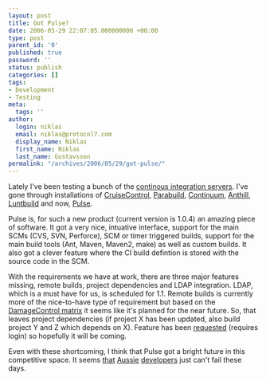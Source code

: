 ```yaml
---
layout: post
title: Got Pulse?
date: 2006-05-29 22:07:05.000000000 +00:00
type: post
parent_id: '0'
published: true
password: ''
status: publish
categories: []
tags:
- Development
- Testing
meta:
  tags: ''
author:
  login: niklas
  email: niklas@protocol7.com
  display_name: Niklas
  first_name: Niklas
  last_name: Gustavsson
permalink: "/archives/2006/05/29/got-pulse/"
---
```

Lately I've been testing a bunch of the [continous integration servers](http://damagecontrol.codehaus.org/Continuous+Integration+Server+Feature+Matrix). I've gone through installations of [CruiseControl](http://cruisecontrol.sf.net/), [Parabuild](http://www.viewtier.com/products/parabuild/index.htm), [Continuum](http://maven.apache.org/continuum/), [Anthill](http://www.urbancode.com/projects/anthill/default.jsp), [Luntbuild](http://luntbuild.javaforge.com/) and now, [Pulse](http://zutubi.com/products/pulse/).

Pulse is, for such a new product (current version is 1.0.4) an amazing piece of software. It got a very nice, intuative interface, support for the main SCMs (CVS, SVN, Perforce), SCM or timer triggered builds, support for the main build tools (Ant, Maven, Maven2, make) as well as custom builds. It also got a clever feature where the CI build defintion is stored with the source code in the SCM.

With the requirements we have at work, there are three major features missing, remote builds, project dependencies and LDAP integration. LDAP, which is a must have for us, is scheduled for 1.1. Remote builds is currently more of the nice-to-have type of requirement but based on the [DamageControl matrix](http://damagecontrol.codehaus.org/Continuous+Integration+Server+Feature+Matrix) it seems like it's planned for the near future. So, that leaves project dependencies (if project X has been updated, also build project Y and Z which depends on X). Feature has been [requested](http://jira.zutubi.com/browse/CIB-412) (requires login) so hopefully it will be coming.

Even with these shortcoming, I think that Pulse got a bright future in this competitive space. It seems [that](http://zutubi.com/) [Aussie](http://www.atlassian.com/) [developers](http://www.cenqua.com) just can't fail these days.

